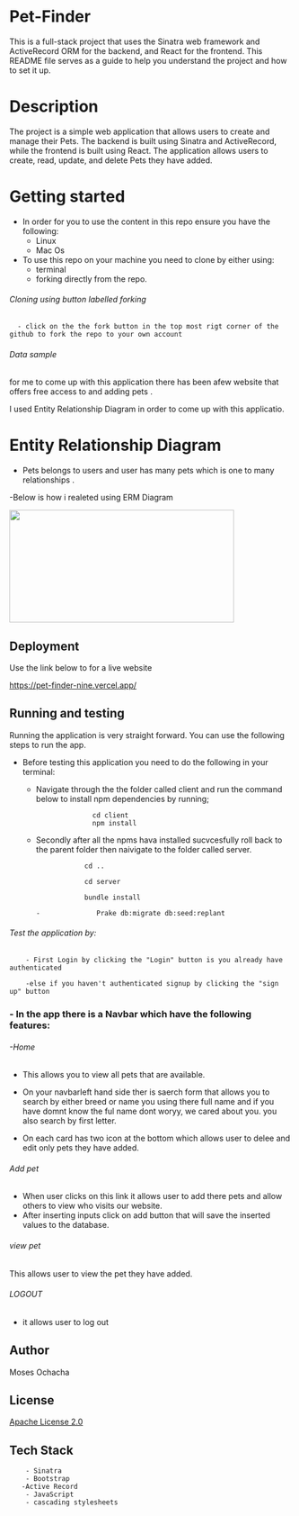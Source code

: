 # Pet-Finder

This is a full-stack project that uses the Sinatra web framework and ActiveRecord ORM for the backend, and React for the frontend. This README file serves as a guide to help you understand the project and how to set it up.

# Description

The project is a simple web application that allows users to create and manage their Pets. The backend is built using Sinatra and ActiveRecord, while the frontend is built using React. The application allows users to create, read, update, and delete Pets they have added.

# Getting started

- In order for you to use the content in this repo ensure you have the following:
  - Linux
  - Mac Os
- To use this repo on your machine you need to clone by either using:
  - terminal
  - forking directly from the repo.

###### Cloning using button labelled forking

      - click on the the fork button in the top most rigt corner of the github to fork the repo to your own account

###### Data sample

for me to come up with this application there has been afew website that offers free access to and adding pets .

I used Entity Relationship Diagram in order to come up with this applicatio.

# Entity Relationship Diagram

- Pets belongs to users and user has many pets which is one to many relationships .

-Below is how i realeted using ERM Diagram

<img src="/ERDDiagram1.jpg" height="200" alt="" width="400" srcset="">

## Deployment

Use the link below to for a live website

https://pet-finder-nine.vercel.app/

## Running and testing

Running the application is very straight forward. You can use the following steps to run the app.

- Before testing this application you need to do the following in your terminal:

  - Navigate through the the folder called client and run the command below to install npm dependencies by running;

                      cd client
                      npm install

  - Secondly after all the npms hava installed sucvcesfully roll back to the parent folder then naivigate to the folder called server.

                    cd ..

                    cd server

                    bundle install

        -              Prake db:migrate db:seed:replant

###### Test the application by:

        - First Login by clicking the "Login" button is you already have authenticated

        -else if you haven't authenticated signup by clicking the "sign up" button

### - In the app there is a Navbar which have the following features:

###### -Home

- This allows you to view all pets that are available.
- On your navbarleft hand side ther is saerch form that allows you to search by either breed or name you using there full name and if you have domnt know the ful name dont woryy, we cared about you. you also search by first letter.

- On each card has two icon at the bottom which allows user to delee and edit only pets they have added.

###### Add pet

- When user clicks on this link it allows user to add there pets and allow others to view who visits our website.
- After inserting inputs click on add button that will save the inserted values to the database.

###### view pet

This allows user to view the pet they have added.

###### LOGOUT

- it allows user to log out

## Author

Moses Ochacha

## License

[Apache License 2.0](https://choosealicense.com/licenses/)

## Tech Stack

        - Sinatra
        - Bootstrap
       -Active Record
        - JavaScript
        - cascading stylesheets
